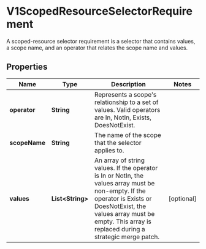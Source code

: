 

# V1ScopedResourceSelectorRequirement

A scoped-resource selector requirement is a selector that contains values, a scope name, and an operator that relates the scope name and values.
## Properties

Name | Type | Description | Notes
------------ | ------------- | ------------- | -------------
**operator** | **String** | Represents a scope&#39;s relationship to a set of values. Valid operators are In, NotIn, Exists, DoesNotExist.   | 
**scopeName** | **String** | The name of the scope that the selector applies to.   | 
**values** | **List&lt;String&gt;** | An array of string values. If the operator is In or NotIn, the values array must be non-empty. If the operator is Exists or DoesNotExist, the values array must be empty. This array is replaced during a strategic merge patch. |  [optional]



